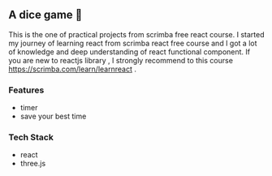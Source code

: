 ## A dice game 🎲

This is the one of practical projects from scrimba free react course. I started my journey of learning react from scrimba react free course and I got a lot of knowledge and deep understanding of react functional component. If you are new to  reactjs library , I strongly recommend to this course https://scrimba.com/learn/learnreact .

### Features

-  timer
-  save your best time

### Tech Stack

- react
- three.js
